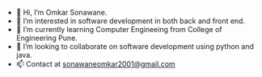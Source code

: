 - 👋 Hi, I’m Omkar Sonawane.
- 👀 I’m interested in software development in both back and front end.
- 🌱 I’m currently learning Computer Engineeing from College of Engineering Pune.
- 💞️ I’m looking to collaborate on software development using python and java.
- 📫 Contact at sonawaneomkar2001@gmail.com

<!---
omkarsonawane21/omkarsonawane21 is a ✨ special ✨ repository because its `README.md` (this file) appears on your GitHub profile.
You can click the Preview link to take a look at your changes.
--->
